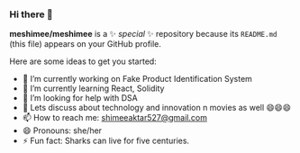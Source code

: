 ### Hi there 👋


**meshimee/meshimee** is a ✨ _special_ ✨ repository because its `README.md` (this file) appears on your GitHub profile.

Here are some ideas to get you started:

- 🔭 I’m currently working on Fake Product Identification System
- 🌱 I’m currently learning React, Solidity
- 🤔 I’m looking for help with DSA
- 💬 Lets discuss about technology and innovation n movies as well 😄😄😄
- 📫 How to reach me: shimeeaktar527@gmail.com
- 😄 Pronouns: she/her
- ⚡ Fun fact: Sharks can live for five centuries.


